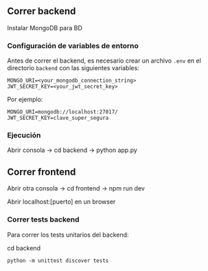 ## Correr backend

Instalar MongoDB para BD

### Configuración de variables de entorno

Antes de correr el backend, es necesario crear un archivo `.env` en el directorio `backend` con las siguientes variables:

```
MONGO_URI=<your_mongodb_connection_string>
JWT_SECRET_KEY=<your_jwt_secret_key>
```

Por ejemplo:
```
MONGO_URI=mongodb://localhost:27017/
JWT_SECRET_KEY=clave_super_segura
```

### Ejecución

Abrir consola -> cd backend -> python app.py


## Correr frontend

Abrir otra consola -> cd frontend -> npm run dev

Abrir localhost:[puerto] en un browser

### Correr tests backend

Para correr los tests unitarios del backend:

cd backend

```
python -m unittest discover tests
```